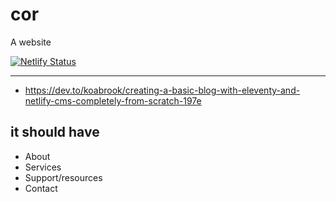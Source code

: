 # cor

A website

[![Netlify Status](https://api.netlify.com/api/v1/badges/e44c3b41-bf91-464a-acf2-425be7a9e6ef/deploy-status)](https://app.netlify.com/sites/corrr/deploys)

-----------------------------

* https://dev.to/koabrook/creating-a-basic-blog-with-eleventy-and-netlify-cms-completely-from-scratch-197e


## it should have

* About
* Services
* Support/resources
* Contact
